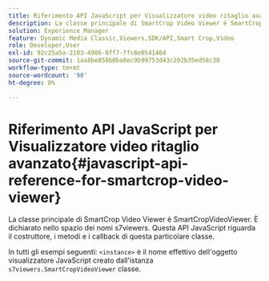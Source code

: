 ```yaml
---
title: Riferimento API JavaScript per Visualizzatore video ritaglio avanzato
description: La classe principale di SmartCrop Video Viewer è SmartCropVideoViewer. È dichiarato nello spazio dei nomi s7viewers. Questa API JavaScript riguarda il costruttore, i metodi e i callback di questa particolare classe.
solution: Experience Manager
feature: Dynamic Media Classic,Viewers,SDK/API,Smart Crop,Video
role: Developer,User
exl-id: 92c25a5a-2103-4906-8ff7-ffc8e0541464
source-git-commit: 1aa8be858b0ba8ec9b99753d43c202b35ed58c30
workflow-type: tm+mt
source-wordcount: '98'
ht-degree: 0%

---
```


# Riferimento API JavaScript per Visualizzatore video ritaglio avanzato{#javascript-api-reference-for-smartcrop-video-viewer}

La classe principale di SmartCrop Video Viewer è SmartCropVideoViewer. È dichiarato nello spazio dei nomi s7viewers. Questa API JavaScript riguarda il costruttore, i metodi e i callback di questa particolare classe.

In tutti gli esempi seguenti: `<instance>` è il nome effettivo dell&#39;oggetto visualizzatore JavaScript creato dall&#39;istanza `s7viewers.SmartCropVideoViewer` classe.
